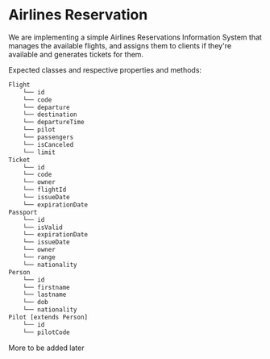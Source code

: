 # Airlines Reservation
We are implementing a simple Airlines Reservations Information System that manages the available flights, and assigns them to clients if they're available and generates tickets for them.

Expected classes and respective properties and methods:
```txt
Flight
    └── id
    └── code
    └── departure
    └── destination
    └── departureTime
    └── pilot
    └── passengers
    └── isCanceled
    └── limit
Ticket
    └── id
    └── code
    └── owner
    └── flightId
    └── issueDate
    └── expirationDate
Passport
    └── id
    └── isValid
    └── expirationDate
    └── issueDate
    └── owner
    └── range
    └── nationality
Person
    └── id
    └── firstname
    └── lastname
    └── dob
    └── nationality
Pilot [extends Person]
    └── id
    └── pilotCode

```

More to be added later